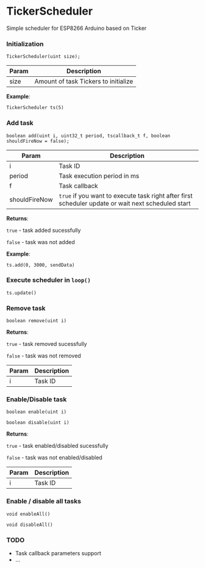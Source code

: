 # TickerScheduler
Simple scheduler for ESP8266 Arduino based on Ticker

### Initialization

`TickerScheduler(uint size);`

| Param | Description | 
| --- | --- |
|  size  |  Amount of task Tickers to initialize  |

**Example**: 

`TickerScheduler ts(5)`


### Add task

`boolean add(uint i, uint32_t period, tscallback_t f, boolean shouldFireNow = false); `

| Param | Description | 
| --- | --- |
|  i  |  Task ID  |
| period  | Task execution period in ms  |
| f | Task callback |
| shouldFireNow|  `true` if you want to execute task right after first scheduler update or wait next scheduled start |

**Returns**:

`true` - task added sucessfully

`false` - task was not added 

**Example**:

`ts.add(0, 3000, sendData)`

### Execute scheduler in `loop()`

`ts.update()`

### Remove task

`boolean remove(uint i)`

**Returns**:

`true` - task removed sucessfully

`false` - task was not removed

| Param | Description | 
| --- | --- |
|  i  |  Task ID  |

### Enable/Disable task

`boolean enable(uint i)`

`boolean disable(uint i)`

**Returns**:

`true` - task enabled/disabled sucessfully

`false` - task was not enabled/disabled

| Param | Description | 
| --- | --- |
|  i  |  Task ID  |

### Enable / disable all tasks

`void enableAll()`

`void disableAll()`

### TODO

* Task callback parameters support
* ...
